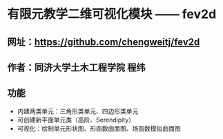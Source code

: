 # 有限元教学二维可视化模块 —— fev2d

## 网址：https://github.com/chengweitj/fev2d

## 作者：同济大学土木工程学院 程纬

## 功能

- 内建两类单元：三角形类单元、四边形类单元
- 可创建新平面单元类（高阶、Serendipity）
- 可视化：绘制单元形状图、形函数曲面图、场函数模拟曲面图

